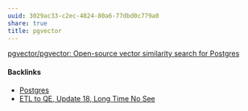 ```yaml
---
uuid: 3029ac33-c2ec-4824-80a6-77dbd0c779a0
share: true
title: pgvector
---
```

[pgvector/pgvector: Open-source vector similarity search for Postgres](https://github.com/pgvector/pgvector)

#### Backlinks

* [Postgres](/5d70cd64-3134-4b62-8879-12f1f8bb4afe)
* [ETL to QE, Update 18, Long Time No See](/07184fda-87ef-4fa9-9c6e-1c4382f6fabc)